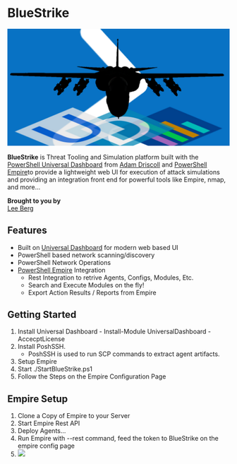 BlueStrike
==================
![](./img/bluestrike.png) 

**BlueStrike** is Threat Tooling and Simulation platform built with the [PowerShell Universal Dashboard](https://universaldashboard.io/) from [Adam Driscoll](https://github.com/adamdriscoll) and [PowerShell Empire](https://github.com/EmpireProject/Empire)to provide a lightweight web UI for execution of attack simulations and providing an integration front end for powerful tools like Empire, nmap, and more...

**Brought to you by**  
[Lee Berg](https://leealanberg.com)

## Features
* Built on [Universal Dashboard](https://universaldashboard.io/) for modern web based UI
* PowerShell based network scanning/discovery
* PowerShell Network Operations
* [PowerShell Empire](https://www.powershellempire.com/) Integration
    * Rest Integration to retrive Agents, Configs, Modules, Etc.
    * Search and Execute Modules on the fly!
    * Export Action Results / Reports from Empire

## Getting Started
1. Install Universal Dashboard - Install-Module UniversalDashboard -AccecptLicense
2. Install PoshSSH.
    + PoshSSH is used to run SCP commands to extract agent artifacts.
3. Setup Empire
3. Start ./StartBlueStrike.ps1
4. Follow the Steps on the Empire Configuration Page


## Empire Setup
1. Clone a Copy of Empire to your Server
2. Start Empire Rest API
3. Deploy Agents...
4. Run Empire with --rest command, feed the token to BlueStrike on the empire config page
5. ![](https://media.giphy.com/media/MGaacoiAlAti0/giphy.gif)